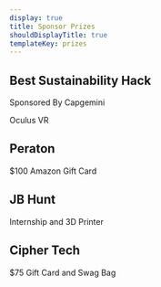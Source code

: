 ```yaml
---
display: true
title: Sponsor Prizes
shouldDisplayTitle: true
templateKey: prizes
---
```

## Best Sustainability Hack
Sponsored By Capgemini

Oculus VR

## Peraton 
$100 Amazon Gift Card

## JB Hunt
Internship and 3D Printer

## Cipher Tech
$75 Gift Card and Swag Bag

